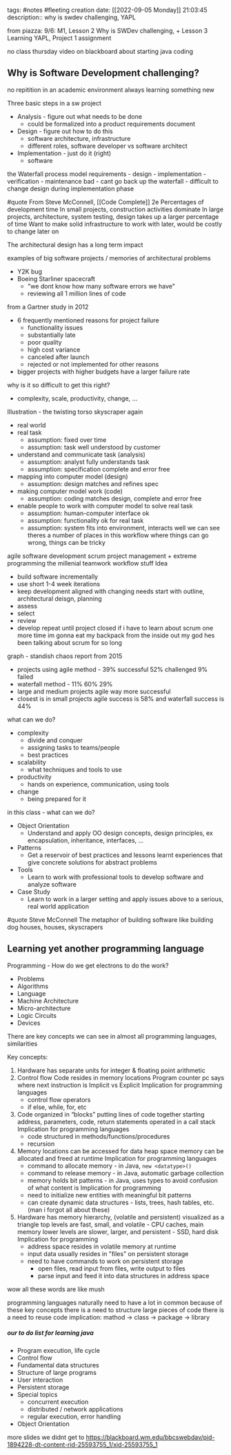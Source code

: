 tags: #notes #fleeting
creation date: [[2022-09-05 Monday]] 21:03:45
description:: why is swdev challenging, YAPL

from piazza:
9/6: M1, Lesson 2 Why is SWDev challenging, + Lesson 3 Learning YAPL, Project 1 assignment

no class thursday
video on blackboard about starting java coding

## Why is Software Development challenging?
no repitition in an academic environment always learning something new

Three basic steps in a sw project
- Analysis - figure out what needs to be done
	- could be formalized into a product requirements document
- Design - figure out how to do this
	- software architecture, infrastructure
	- different roles, software developer vs software architect
- Implementation - just do it (right)
	- software

the Waterfall process model
requirements - design - implementation - verification - maintenance
bad - cant go back up the waterfall - difficult to change design during implementation phase

#quote
From Steve McConnell, [[Code Complete]] 2e
Percentages of development time
In small projects, construction activities dominate
In large projects, architecture, system testing, design takes up a larger percentage of time
Want to make solid infrastructure to work with later, would be costly to change later on

The architectural design has a long term impact

examples of big software projects / memories of architectural problems
- Y2K bug
- Boeing Starliner spacecraft
	- "we dont know how many software errors we have"
	- reviewing all 1 million lines of code

from a Gartner study in 2012
- 6 frequently mentioned reasons for project failure
	- functionality issues
	- substantially late
	- poor quality
	- high cost variance
	- canceled after launch
	- rejected or not implemented for other reasons
- bigger projects with higher budgets have a larger failure rate

why is it so difficult to get this right?
- complexity, scale, productivity, change, ...

Illustration - the twisting torso skyscraper again
- real world
- real task
	- assumption: fixed over time
	- assumption: task well understood by customer
- understand and communicate task (analysis)
	- assumption: analyst fully understands task
	- assumption: specification complete and error free
- mapping into computer model (design)
	- assumption: design matches and refines spec
- making computer model work (code)
	- assumption: coding matches design, complete and error free
- enable people to work with computer model to solve real task
	- assumption: human-computer interface ok
	- assumption: functionality ok for real task
	- assumption: system fits into environment, interacts well
we can see theres a number of places in this workflow where things can go wrong, things can be tricky

agile software development
scrum project management + extreme programming
the millenial teamwork workflow stuff
Idea
- build software incrementally
- use short 1-4 week iterations
- keep development aligned with changing needs
start with outline, architectural deisgn, planning
- assess
- select
- review
- develop
repeat until project closed
if i have to learn about scrum one more time im gonna eat my backpack from the inside out
my god hes been talking about scrum for so long

graph - standish chaos report from 2015
- projects using agile method - 39% successful 52% challenged 9% failed
- waterfall method - 11% 60% 29%
- large and medium projects agile way more successful
- closest is in small projects agile success is 58% and waterfall success is 44%

what can we do?
- complexity
	- divide and conquer
	- assigning tasks to teams/people
	- best practices
- scalability
	- what techniques and tools to use
- productivity
	- hands on experience, communication, using tools
- change
	- being prepared for it

in this class - what can we do?
- Object Orientation
	- Understand and apply OO design concepts, design principles, ex encapsulation, inheritance, interfaces, ...
- Patterns
	- Get a reservoir of best practices and lessons learnt experiences that give concrete solutions for abstract problems
- Tools
	- Learn to work with professional tools to develop software and analyze software
- Case Study
	- Learn to work in a larger setting and apply issues above to a serious, real world application

#quote Steve McConnell
The metaphor of building software like building dog houses, houses, skyscrapers


## Learning yet another programming language
Programming - How do we get electrons to do the work?
- Problems
- Algorithms
- Language
- Machine Architecture
- Micro-architecture
- Logic Circuits
- Devices

There are key concepts we can see in almost all programming languages, similarities

Key concepts:
1. Hardware has separate units for integer & floating point arithmetic
2. Control flow
   Code resides in memory locations
   Program counter pc says where next instruction is
   Implicit vs Explicit 
   Implication for programming languages
   - control flow operators
   - if else, while, for, etc
3. Code organized in “blocks”
   putting lines of code together
   starting address, parameters, code, return statements
   operated in a call stack
   Implication for programming languages
   - code structured in methods/functions/procedures
   - recursion
4. Memory locations can be accessed for data
   heap space
   memory can be allocated and freed at runtime
   Implication for programming languages
   - command to allocate memory - in Java, `new <datatype>()`
   - command to release memory - in Java, automatic garbage collection
   - memory holds bit patterns - in Java, uses types to avoid confusion of what content is
   Implication for programming
   - need to initialize new entities with meaningful bit patterns
   - can create dynamic data structures - lists, trees, hash tables, etc. (man i forgot all about these)
5. Hardware has memory hierarchy, (volatile and persistent)
   visualized as a triangle
   top levels are fast, small, and volatile - CPU caches, main memory
   lower levels are slower, larger, and persistent - SSD, hard disk
   Implication for programming
   - address space resides in volatile memory at runtime
   - input data usually resides in "files" on persistent storage
   - need to have commands to work on persistent storage
	   - open files, read input from files, write output to files
	   - parse input and feed it into data structures in address space

wow all these words are like mush

programming languages naturally need to have a lot in common because of these key concepts
there is a need to structure large pieces of code
there is a need to reuse code
implication: mathod -> class -> package -> library

##### our to do list for learning java
- Program execution, life cycle
- Control flow
- Fundamental data structures
- Structure of large programs
- User interaction
- Persistent storage
- Special topics
	- concurrent execution
	- distributed / network applications
	- regular execution, error handling
- Object Orientation

more slides we didnt get to https://blackboard.wm.edu/bbcswebdav/pid-1894228-dt-content-rid-25593755_1/xid-25593755_1